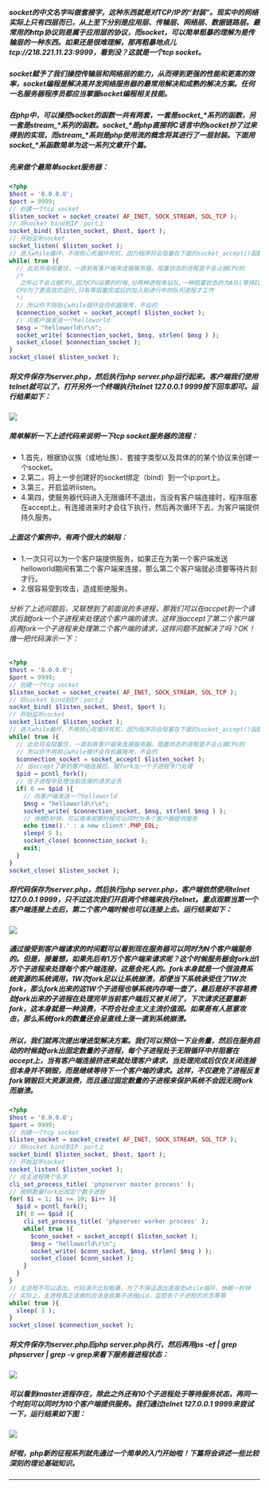 ##### socket的中文名字叫做套接字，这种东西就是对TCP/IP的“封装”。现实中的网络实际上只有四层而已，从上至下分别是应用层、传输层、网络层、数据链路层。最常用的http协议则是属于应用层的协议，而socket，可以简单粗暴的理解为是传输层的一种东西。如果还是很难理解，那再粗暴地点儿tcp://218.221.11.23:9999，看到没？这就是一个tcp socket。
##### socket赋予了我们操控传输层和网络层的能力，从而得到更强的性能和更高的效率，socket编程是解决高并发网络服务器的最常用解决和成熟的解决方案。任何一名服务器程序员都应当掌握socket编程相关技能。
##### 在php中，可以操控socket的函数一共有两套，一套是socket_*系列的函数，另一套是stream_*系列的函数。socket_*是php直接将C语言中的socket抄了过来得到的实现，而stream_*系则是php使用流的概念将其进行了一层封装。下面用socket_*系函数简单为这一系列文章开个篇。
##### 先来做个最简单socket服务器：
```php
<?php
$host = '0.0.0.0';
$port = 9999;
// 创建一个tcp socket
$listen_socket = socket_create( AF_INET, SOCK_STREAM, SOL_TCP );
// 将socket bind到IP：port上
socket_bind( $listen_socket, $host, $port );
// 开始监听socket
socket_listen( $listen_socket );
// 进入while循环，不用担心死循环死机，因为程序将会阻塞在下面的socket_accept()函数上
while( true ){
  // 此处将会阻塞住，一直到有客户端来连接服务器。阻塞状态的进程是不会占据CPU的
  /*
   之所以不会占据CPU,因为CPU运算的时候,分两种进程来站队,一种阻塞状态的为A队(等待IO系统返回,例如网络返回),一种进行中的进程为B队,
  CPU为了更高效的运行,只有等阻塞完成后的加入到进行中的队列进程才工作
  */
  // 所以你不用担心while循环会将机器拖垮，不会的 
  $connection_socket = socket_accept( $listen_socket );
  // 向客户端发送一个helloworld
  $msg = "helloworld\r\n";
  socket_write( $connection_socket, $msg, strlen( $msg ) );
  socket_close( $connection_socket );
}
socket_close( $listen_socket );
```
##### 将文件保存为server.php，然后执行php server.php运行起来。客户端我们使用telnet就可以了，打开另外一个终端执行telnet 127.0.0.1 9999按下回车即可。运行结果如下：
![](http://static.ti-node.com/6382803364538744833)
##### 简单解析一下上述代码来说明一下tcp socket服务器的流程：
- 1.首先，根据协议族（或地址族）、套接字类型以及具体的的某个协议来创建一个socket。
- 2.第二，将上一步创建好的socket绑定（bind）到一个ip:port上。
- 3.第三，开启监听listen。
- 4.第四，使服务器代码进入无限循环不退出，当没有客户端连接时，程序阻塞在accept上，有连接进来时才会往下执行，然后再次循环下去，为客户端提供持久服务。

##### 上面这个案例中，有两个很大的缺陷：
- 1.一次只可以为一个客户端提供服务，如果正在为第一个客户端发送helloworld期间有第二个客户端来连接，那么第二个客户端就必须要等待片刻才行。
- 2.很容易受到攻击，造成拒绝服务。

###### 分析了上述问题后，又联想到了前面说的多进程，那我们可以在accpet到一个请求后就fork一个子进程来处理这个客户端的请求，这样当accept了第二个客户端后再fork一个子进程来处理第二个客户端的请求，这样问题不就解决了吗？OK！撸一把代码演示一下：
```php
<?php
$host = '0.0.0.0';
$port = 9999;
// 创建一个tcp socket
$listen_socket = socket_create( AF_INET, SOCK_STREAM, SOL_TCP );
// 将socket bind到IP：port上
socket_bind( $listen_socket, $host, $port );
// 开始监听socket
socket_listen( $listen_socket );
// 进入while循环，不用担心死循环死机，因为程序将会阻塞在下面的socket_accept()函数上
while( true ){
  // 此处将会阻塞住，一直到有客户端来连接服务器。阻塞状态的进程是不会占据CPU的
  // 所以你不用担心while循环会将机器拖垮，不会的 
  $connection_socket = socket_accept( $listen_socket );
  // 当accept了新的客户端连接后，就fork出一个子进程专门处理
  $pid = pcntl_fork();
  // 在子进程中处理当前连接的请求业务
  if( 0 == $pid ){
    // 向客户端发送一个helloworld
    $msg = "helloworld\r\n";
    socket_write( $connection_socket, $msg, strlen( $msg ) );
	// 休眠5秒钟，可以用来观察时候可以同时为多个客户端提供服务
	echo time().' : a new client'.PHP_EOL;
	sleep( 5 );
    socket_close( $connection_socket );
	exit;
  }
}
socket_close( $listen_socket );
```
##### 将代码保存为server.php，然后执行php server.php，客户端依然使用telnet 127.0.0.1 9999，只不过这次我们开启两个终端来执行telnet。重点观察当第一个客户端连接上去后，第二个客户端时候也可以连接上去。运行结果如下：
![](http://static.ti-node.com/6382835382009987072)
##### 通过接受到客户端请求的时间戳可以看到现在服务器可以同时为N个客户端服务的。但是，接着想，如果先后有1万个客户端来请求呢？这个时候服务器会fork出1万个子进程来处理每个客户端连接，这是会死人的。fork本身就是一个很浪费系统资源的系统调用，1W次fork足以让系统崩溃，即便当下系统承受住了1W次fork，那么fork出来的这1W个子进程也够系统内存喝一壶了，最后是好不容易费劲fork出来的子进程在处理完毕当前客户端后又被关闭了，下次请求还要重新fork，这本身就是一种浪费，不符合社会主义主流价值观。如果是有人恶意攻击，那么系统fork的数量还会呈直线上涨一直到系统崩溃。
##### 所以，我们就再次提出增进型解决方案。我们可以预估一下业务量，然后在服务启动的时候就fork出固定数量的子进程，每个子进程处于无限循环中并阻塞在accept上，当有客户端连接挤进来就处理客户请求，当处理完成后仅仅关闭连接但本身并不销毁，而是继续等待下一个客户端的请求。这样，不仅避免了进程反复fork销毁巨大资源浪费，而且通过固定数量的子进程来保护系统不会因无限fork而崩溃。
```php
<?php
$host = '0.0.0.0';
$port = 9999;
// 创建一个tcp socket
$listen_socket = socket_create( AF_INET, SOCK_STREAM, SOL_TCP );
// 将socket bind到IP：port上
socket_bind( $listen_socket, $host, $port );
// 开始监听socket
socket_listen( $listen_socket );
// 给主进程换个名字
cli_set_process_title( 'phpserver master process' );
// 按照数量fork出固定个数子进程
for( $i = 1; $i <= 10; $i++ ){
  $pid = pcntl_fork();
  if( 0 == $pid ){
    cli_set_process_title( 'phpserver worker process' );
    while( true ){
	  $conn_socket = socket_accept( $listen_socket );
	  $msg = "helloworld\r\n";
	  socket_write( $conn_socket, $msg, strlen( $msg ) );
	  socket_close( $conn_socket );
	}
  }
}
// 主进程不可以退出，代码演示比较粗暴，为了不保证退出直接走while循环，休眠一秒钟
// 实际上，主进程真正该做的应该是收集子进程pid，监控各个子进程的状态等等
while( true ){
  sleep( 1 );
}
socket_close( $connection_socket );
```
##### 将文件保存为server.php后php server.php执行，然后再用ps -ef | grep phpserver | grep -v grep来看下服务器进程状态：
![](http://static.ti-node.com/6382839936025886721)
##### 可以看到master进程存在，除此之外还有10个子进程处于等待服务状态，再同一个时刻可以同时为10个客户端提供服务。我们通过telnet 127.0.0.1 9999来尝试一下，运行结果如下图：
![](http://static.ti-node.com/6382840432635674625)

##### 好啦，php新的征程系列就先通过一个简单的入门开始啦！下篇将会讲述一些比较深刻的理论基础知识。
---
